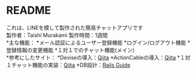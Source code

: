 # README
これは、LINEを模して製作された簡易チャットアプリです  
製作者：Taishi Murakami
製作時間：1週間  
*主な機能：
  *メール認証によるユーザー登録機能
  *ログイン/ログアウト機能
  *登録情報の変更機能
  *１対１でのチャット機能(メイン)  
*参考にしたサイト：
  *Deviseの導入：[Qiita](https://qiita.com/cigalecigales/items/f4274088f20832252374)
  *ActionCableの導入：[Qiita](https://qiita.com/jnchito/items/aec75fab42804287d71b)
  *１対１チャット機能の実装：[Qiita](https://qiita.com/YN6127yn/items/7ddd966141cca195b4da)
  *DB設計：[Rails Guide](https://railsguides.jp/association_basics.html)
